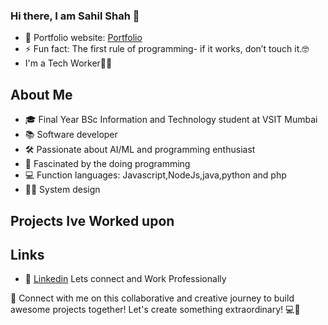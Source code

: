 ### Hi there, I am Sahil Shah 👋

- 🎯 Portfolio website: [Portfolio](https://sahil-devportfolio.netlify.app/)
- ⚡ Fun fact: The first rule of programming- if it works, don’t touch it.🤓
-    I'm a Tech Worker👨‍💻

## About Me
- 🎓 Final Year BSc Information and Technology student at VSIT Mumbai
- 📚 Software developer
- 🛠️ Passionate about AI/ML and programming enthusiast
- 🤖 Fascinated by the doing programming
- 💻 Function languages: Javascript,NodeJs,java,python and php
- 🧛‍♀️ System design

## Projects Ive Worked upon  


## Links
- 👜 [Linkedin](https://www.linkedin.com/in/sahil-shah-50344224a/) Lets connect and Work Professionally

  
🚀 Connect with me on this collaborative and creative journey to build awesome projects together! Let's create something extraordinary! 💻🤝
